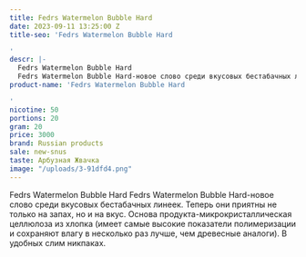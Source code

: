 ```yaml
---
title: Fedrs Watermelon Bubble Hard
date: 2023-09-11 13:25:00 Z
title-seo: 'Fedrs Watermelon Bubble Hard

'
descr: |-
  Fedrs Watermelon Bubble Hard
  Fedrs Watermelon Bubble Hard-новое слово среди вкусовых бестабачных линеек. Теперь они приятны не только на запах, но и на вкус. Основа продукта-микрокристаллическая целлюлоза из хлопка (имеет самые высокие показатели полимеризации и сохраняют влагу в несколько раз лучше, чем древесные аналоги). В удобных слим никпаках.
product-name: 'Fedrs Watermelon Bubble Hard

'
nicotine: 50
portions: 20
gram: 20
price: 3000
brand: Russian products
sale: new-snus
taste: Арбузная Жвачка
image: "/uploads/3-91dfd4.png"
---
```


Fedrs Watermelon Bubble Hard
Fedrs Watermelon Bubble Hard-новое слово среди вкусовых бестабачных линеек. Теперь они приятны не только на запах, но и на вкус. Основа продукта-микрокристаллическая целлюлоза из хлопка (имеет самые высокие показатели полимеризации и сохраняют влагу в несколько раз лучше, чем древесные аналоги). В удобных слим никпаках.